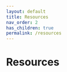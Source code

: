 ```yaml
---
layout: default
title: Resources
nav_order: 2
has_children: true
permalink: /resources
---
```


# Resources

